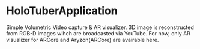 # HoloTuberApplication
Simple Volumetric Video capture &amp; AR visualizer. 3D image is reconstructed from RGB-D images wihch are broadcasted via YouTube.
For now, only AR visualizer for ARCore and Aryzon(ARCore) are avairable here.
